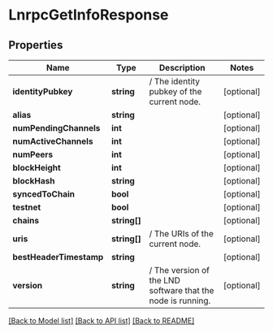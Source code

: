 # LnrpcGetInfoResponse

## Properties
Name | Type | Description | Notes
------------ | ------------- | ------------- | -------------
**identityPubkey** | **string** | / The identity pubkey of the current node. | [optional] 
**alias** | **string** |  | [optional] 
**numPendingChannels** | **int** |  | [optional] 
**numActiveChannels** | **int** |  | [optional] 
**numPeers** | **int** |  | [optional] 
**blockHeight** | **int** |  | [optional] 
**blockHash** | **string** |  | [optional] 
**syncedToChain** | **bool** |  | [optional] 
**testnet** | **bool** |  | [optional] 
**chains** | **string[]** |  | [optional] 
**uris** | **string[]** | / The URIs of the current node. | [optional] 
**bestHeaderTimestamp** | **string** |  | [optional] 
**version** | **string** | / The version of the LND software that the node is running. | [optional] 

[[Back to Model list]](../README.md#documentation-for-models) [[Back to API list]](../README.md#documentation-for-api-endpoints) [[Back to README]](../README.md)


